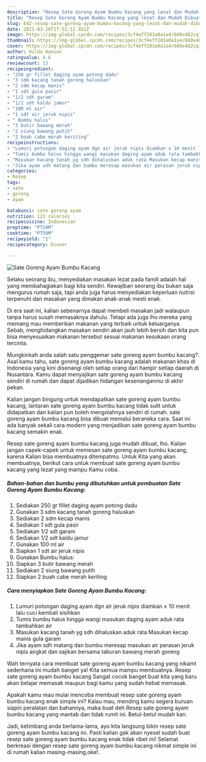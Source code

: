 ```yaml
---
description: "Resep Sate Goreng Ayam Bumbu Kacang yang lezat dan Mudah Dibuat"
title: "Resep Sate Goreng Ayam Bumbu Kacang yang lezat dan Mudah Dibuat"
slug: 642-resep-sate-goreng-ayam-bumbu-kacang-yang-lezat-dan-mudah-dibuat
date: 2021-03-20T17:51:12.851Z
image: https://img-global.cpcdn.com/recipes/3cf4eff283a0a1a4/680x482cq70/sate-goreng-ayam-bumbu-kacang-foto-resep-utama.jpg
thumbnail: https://img-global.cpcdn.com/recipes/3cf4eff283a0a1a4/680x482cq70/sate-goreng-ayam-bumbu-kacang-foto-resep-utama.jpg
cover: https://img-global.cpcdn.com/recipes/3cf4eff283a0a1a4/680x482cq70/sate-goreng-ayam-bumbu-kacang-foto-resep-utama.jpg
author: Hilda Hanson
ratingvalue: 4.6
reviewcount: 13
recipeingredient:
- "250 gr fillet daging ayam potong dadu"
- "3 sdm kacang tanah goreng haluskan"
- "2 sdm kecap manis"
- "1 sdt gula pasir"
- "1/2 sdt garam"
- "1/2 sdt kaldu jamur"
- "100 ml air"
- "1 sdt air jeruk nipis"
- " Bumbu halus"
- "3 butir bawang merah"
- "2 siung bawang putih"
- "2 buah cabe merah keriting"
recipeinstructions:
- "Lumuri potongan daging ayam dgn air jeruk nipis diamkan ± 10 menit lalu cuci kembali sisihkan"
- "Tumis bumbu halus hingga wangi masukan daging ayam aduk rata tambahkan air"
- "Masukan kacang tanah yg sdh dihaluskan aduk rata Masukan kecap manis gula garam"
- "Jika ayam sdh matang dan bumbu meresap masukan air perasan jeruk nipis angkat dan sajikan bersama taburan bawang merah goreng"
categories:
- Resep
tags:
- sate
- goreng
- ayam

katakunci: sate goreng ayam 
nutrition: 123 calories
recipecuisine: Indonesian
preptime: "PT19M"
cooktime: "PT59M"
recipeyield: "1"
recipecategory: Dinner

---
```



![Sate Goreng Ayam Bumbu Kacang](https://img-global.cpcdn.com/recipes/3cf4eff283a0a1a4/680x482cq70/sate-goreng-ayam-bumbu-kacang-foto-resep-utama.jpg)

Selaku seorang ibu, menyediakan masakan lezat pada famili adalah hal yang membahagiakan bagi kita sendiri. Kewajiban seorang ibu bukan saja mengurus rumah saja, tapi anda juga harus menyediakan keperluan nutrisi terpenuhi dan masakan yang dimakan anak-anak mesti enak.

Di era  saat ini, kalian sebenarnya dapat membeli masakan jadi walaupun tanpa harus susah memasaknya dahulu. Tetapi ada juga lho mereka yang memang mau memberikan makanan yang terbaik untuk keluarganya. Sebab, menghidangkan masakan sendiri akan jauh lebih bersih dan kita pun bisa menyesuaikan makanan tersebut sesuai makanan kesukaan orang tercinta. 



Mungkinkah anda salah satu penggemar sate goreng ayam bumbu kacang?. Asal kamu tahu, sate goreng ayam bumbu kacang adalah makanan khas di Indonesia yang kini disenangi oleh setiap orang dari hampir setiap daerah di Nusantara. Kamu dapat menyajikan sate goreng ayam bumbu kacang sendiri di rumah dan dapat dijadikan hidangan kesenanganmu di akhir pekan.

Kalian jangan bingung untuk mendapatkan sate goreng ayam bumbu kacang, lantaran sate goreng ayam bumbu kacang tidak sulit untuk didapatkan dan kalian pun boleh mengolahnya sendiri di rumah. sate goreng ayam bumbu kacang bisa dibuat memalui beraneka cara. Saat ini ada banyak sekali cara modern yang menjadikan sate goreng ayam bumbu kacang semakin enak.

Resep sate goreng ayam bumbu kacang juga mudah dibuat, lho. Kalian jangan capek-capek untuk memesan sate goreng ayam bumbu kacang, karena Kalian bisa membuatnya ditempatmu. Untuk Kita yang akan membuatnya, berikut cara untuk membuat sate goreng ayam bumbu kacang yang lezat yang mampu Kamu coba.

<!--inarticleads1-->

##### Bahan-bahan dan bumbu yang dibutuhkan untuk pembuatan Sate Goreng Ayam Bumbu Kacang:

1. Sediakan 250 gr fillet daging ayam potong dadu
1. Gunakan 3 sdm kacang tanah goreng haluskan
1. Sediakan 2 sdm kecap manis
1. Sediakan 1 sdt gula pasir
1. Sediakan 1/2 sdt garam
1. Sediakan 1/2 sdt kaldu jamur
1. Gunakan 100 ml air
1. Siapkan 1 sdt air jeruk nipis
1. Gunakan  Bumbu halus:
1. Siapkan 3 butir bawang merah
1. Sediakan 2 siung bawang putih
1. Siapkan 2 buah cabe merah keriting




<!--inarticleads2-->

##### Cara menyiapkan Sate Goreng Ayam Bumbu Kacang:

1. Lumuri potongan daging ayam dgn air jeruk nipis diamkan ± 10 menit lalu cuci kembali sisihkan
1. Tumis bumbu halus hingga wangi masukan daging ayam aduk rata tambahkan air
1. Masukan kacang tanah yg sdh dihaluskan aduk rata Masukan kecap manis gula garam
1. Jika ayam sdh matang dan bumbu meresap masukan air perasan jeruk nipis angkat dan sajikan bersama taburan bawang merah goreng




Wah ternyata cara membuat sate goreng ayam bumbu kacang yang nikamt sederhana ini mudah banget ya! Kita semua mampu membuatnya. Resep sate goreng ayam bumbu kacang Sangat cocok banget buat kita yang baru akan belajar memasak maupun bagi kamu yang sudah hebat memasak.

Apakah kamu mau mulai mencoba membuat resep sate goreng ayam bumbu kacang enak simple ini? Kalau mau, mending kamu segera buruan siapin peralatan dan bahannya, maka buat deh Resep sate goreng ayam bumbu kacang yang mantab dan tidak rumit ini. Betul-betul mudah kan. 

Jadi, ketimbang anda berlama-lama, ayo kita langsung bikin resep sate goreng ayam bumbu kacang ini. Pasti kalian gak akan nyesel sudah buat resep sate goreng ayam bumbu kacang enak tidak ribet ini! Selamat berkreasi dengan resep sate goreng ayam bumbu kacang nikmat simple ini di rumah kalian masing-masing,oke!.

